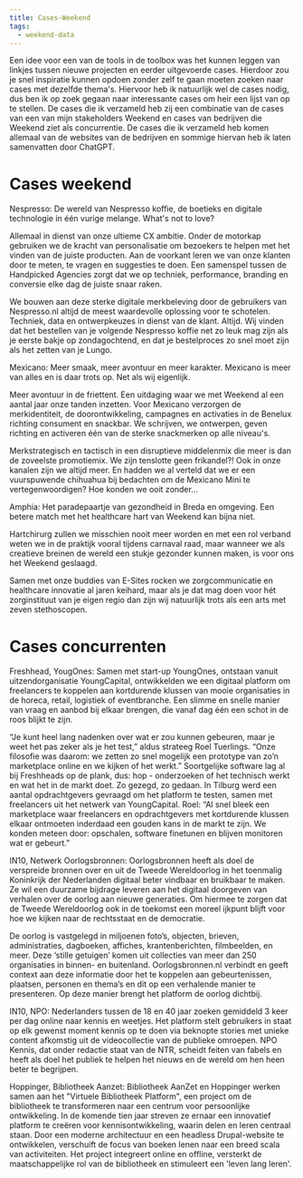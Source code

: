 ```yaml
---
title: Cases-Weekend
tags:
  - weekend-data
---
```



Een idee voor een van de tools in de toolbox was het kunnen leggen van linkjes tussen nieuwe projecten en eerder uitgevoerde cases. Hierdoor zou je snel inspiratie kunnen opdoen zonder zelf te gaan moeten zoeken naar cases met dezelfde thema's. Hiervoor heb ik natuurlijk wel de cases nodig, dus ben ik op zoek gegaan naar interessante cases om heir een lijst van op te stellen. De cases die ik verzameld heb zij een combinatie van de cases van een van mijn stakeholders Weekend en cases van bedrijven die Weekend ziet als concurrentie. De cases die ik verzameld heb komen allemaal van de websites van de bedrijven en sommige hiervan heb ik laten samenvatten door ChatGPT.

# Cases weekend

Nespresso: De wereld van Nespresso koffie, de boetieks en digitale technologie in één vurige melange. What's not to love?

Allemaal in dienst van onze ultieme CX ambitie. Onder de motorkap gebruiken we de kracht van personalisatie om bezoekers te helpen met het vinden van de juiste producten. Aan de voorkant leren we van onze klanten door te meten, te vragen en suggesties te doen. Een samenspel tussen de Handpicked Agencies zorgt dat we op techniek, performance, branding en conversie elke dag de juiste snaar raken.

We bouwen aan deze sterke digitale merkbeleving door de gebruikers van Nespresso.nl altijd de meest waardevolle oplossing voor te schotelen. Techniek, data en ontwerpkeuzes in dienst van de klant. Altijd. Wij vinden dat het bestellen van je volgende Nespresso koffie net zo leuk mag zijn als je eerste bakje op zondagochtend, en dat je bestelproces zo snel moet zijn als het zetten van je Lungo.

Mexicano: Meer smaak, meer avontuur en meer karakter. Mexicano is meer van alles en is daar trots op. Net als wij eigenlijk.

Meer avontuur in de friettent. Een uitdaging waar we met Weekend al een aantal jaar onze tanden inzetten. Voor Mexicano verzorgen de merkidentiteit, de doorontwikkeling, campagnes en activaties in de Benelux richting consument en snackbar. We schrijven, we ontwerpen, geven richting en activeren één van de sterke snackmerken op alle niveau's.

Merkstrategisch en tactisch in een disruptieve middelenmix die meer is dan de zoveelste promotiemix. We zijn tenslotte geen frikandel?! Ook in onze kanalen zijn we altijd meer. En hadden we al verteld dat we er een vuurspuwende chihuahua bij bedachten om de Mexicano Mini te vertegenwoordigen? Hoe konden we ooit zonder...

Amphia: Het paradepaartje van gezondheid in Breda en omgeving. Een betere match met het healthcare hart van Weekend kan bijna niet.

Hartchirurg zullen we misschien nooit meer worden en met een rol verband weten we in de praktijk vooral tijdens carnaval raad, maar wanneer we als creatieve breinen de wereld een stukje gezonder kunnen maken, is voor ons het Weekend geslaagd.

Samen met onze buddies van E-Sites rocken we zorgcommunicatie en healthcare innovatie al jaren keihard, maar als je dat mag doen voor hét zorginstituut van je eigen regio dan zijn wij natuurlijk trots als een arts met zeven stethoscopen.


# Cases concurrenten

Freshhead, YougOnes: Samen met start-up YoungOnes, ontstaan vanuit uitzendorganisatie YoungCapital, ontwikkelden we een digitaal platform om freelancers te koppelen aan kortdurende klussen van mooie organisaties in de horeca, retail, logistiek of eventbranche. Een slimme en snelle manier van vraag en aanbod bij elkaar brengen, die vanaf dag één een schot in de roos blijkt te zijn.

“Je kunt heel lang nadenken over wat er zou kunnen gebeuren, maar je weet het pas zeker als je het test,” aldus strateeg Roel Tuerlings. “Onze filosofie was daarom: we zetten zo snel mogelijk een prototype van zo’n marketplace online en we kijken of het werkt.” Soortgelijke software lag al bij Freshheads op de plank, dus: hop - onderzoeken of het technisch werkt en wat het in de markt doet. Zo gezegd, zo gedaan. In Tilburg werd een aantal opdrachtgevers gevraagd om het platform te testen, samen met freelancers uit het netwerk van YoungCapital. Roel: “Al snel bleek een marketplace waar freelancers en opdrachtgevers met kortdurende klussen elkaar ontmoeten inderdaad een gouden kans in de markt te zijn. We konden meteen door: opschalen, software finetunen en blijven monitoren wat er gebeurt.”

IN10, Netwerk Oorlogsbronnen: Oorlogsbronnen heeft als doel de verspreide bronnen over en uit de Tweede Wereldoorlog in het toenmalig Koninkrijk der Nederlanden digitaal beter vindbaar en bruikbaar te maken. Ze wil een duurzame bijdrage leveren aan het digitaal doorgeven van verhalen over de oorlog aan nieuwe generaties. Om hiermee te zorgen dat de Tweede Wereldoorlog ook in de toekomst een moreel ijkpunt blijft voor hoe we kijken naar de rechtsstaat en de democratie.

De oorlog is vastgelegd in miljoenen foto’s, objecten, brieven, administraties, dagboeken, affiches, krantenberichten, filmbeelden, en meer. Deze ‘stille getuigen’ komen uit collecties van meer dan 250 organisaties in binnen- en buitenland. Oorlogsbronnen.nl verbindt en geeft context aan deze informatie door het te koppelen aan gebeurtenissen, plaatsen, personen en thema’s en dit op een verhalende manier te presenteren. Op deze manier brengt het platform de oorlog dichtbij.

IN10, NPO: Nederlanders tussen de 18 en 40 jaar zoeken gemiddeld 3 keer per dag online naar kennis en weetjes. Het platform stelt gebruikers in staat op elk gewenst moment kennis op te doen via beknopte stories met unieke content afkomstig uit de videocollectie van de publieke omroepen. NPO Kennis, dat onder redactie staat van de NTR, scheidt feiten van fabels en heeft als doel het publiek te helpen het nieuws en de wereld om hen heen beter te begrijpen.


Hoppinger, Bibliotheek Aanzet: Bibliotheek AanZet en Hoppinger werken samen aan het "Virtuele Bibliotheek Platform", een project om de bibliotheek te transformeren naar een centrum voor persoonlijke ontwikkeling. In de komende tien jaar streven ze ernaar een innovatief platform te creëren voor kennisontwikkeling, waarin delen en leren centraal staan. Door een moderne architectuur en een headless Drupal-website te ontwikkelen, verschuift de focus van boeken lenen naar een breed scala van activiteiten. Het project integreert online en offline, versterkt de maatschappelijke rol van de bibliotheek en stimuleert een 'leven lang leren'.
